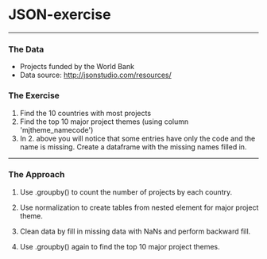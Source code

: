 # JSON-exercise
****
### The Data
+ Projects funded by the World Bank
+ Data source: http://jsonstudio.com/resources/

### The Exercise
1. Find the 10 countries with most projects
2. Find the top 10 major project themes (using column 'mjtheme_namecode')
3. In 2. above you will notice that some entries have only the code and the name is missing. Create a dataframe with the missing names filled in.
****
### The Approach
1. Use .groupby() to count the number of projects by each country.

2. Use normalization to create tables from nested element for major project theme.

3. Clean data by fill in missing data with NaNs and perform backward fill.

4. Use .groupby() again to find the top 10 major project themes.
